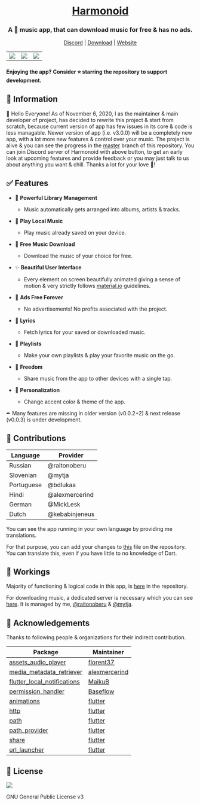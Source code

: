 <h1 align="center"><a href="https://github.com/alexmercerind/harmonoid/">Harmonoid</a></h1>

<h3 align="center">A 🎵 music app, that can download music for free & has no ads.</h3>

<p align="center">
  <a href="https://discord.gg/ZG7Pj9SREG">Discord</a> | 
  <a href="https://github.com/alexmercerind/harmonoid/releases/">Download</a> | 
  <a href="https://harmonoid.github.io/">Website</a>
</p>

<table>
  <tr align="center">
    <td><img src="https://github.com/alexmercerind/harmonoid/blob/assets/screenshots/collection-album-tab.png?raw=true" /></td>
    <td><img src="https://github.com/alexmercerind/harmonoid/blob/assets/screenshots/now-playing.png?raw=true" /></td>
    <td><img src="https://github.com/alexmercerind/harmonoid/blob/assets/screenshots/nested-scroll-view.png?raw=true" /></td>
  </tr>
</table>

#### Enjoying the app? Consider ⭐ starring the repository to support development.

## 📎 Information

👋 Hello Everyone! As of November 6, 2020, I as the maintainer & main developer of project, has decided to rewrite this project & start from scratch, because current version of app has few issues in its core & code is less managable. Newer version of app (i.e. v3.0.0) will be a completely new app, with a lot more new features & control over your music. The project is alive & you can see the progress in the [master](https://github.com/alexmercerind/harmonoid/tree/master) branch of this repository. You can join Discord server of Harmonoid with above button, to get an early look at upcoming features and provide feedback or you may just talk to us about anything you want & chill. Thanks a lot for your love 💙!


## ✅ Features

- 🎵 **Powerful Library Management**
  - Music automatically gets arranged into albums, artists & tracks.
 
- 📱 **Play Local Music**
  - Play music already saved on your device.

- 💾 **Free Music Download**
  - Download the music of your choice for free.

- ✨ **Beautiful User Interface**
  - Every element on screen beautifully animated giving a sense of motion & very strictly follows [material.io](https://material.io) guidelines. 

- 💜 **Ads Free Forever**
  - No advertisements! No profits associated with the project.

- 🎹 **Lyrics**
  - Fetch lyrics for your saved or downloaded music.
  
- 📑 **Playlists**
  - Make your own playlists & play your favorite music on the go.
  
- 🎄 **Freedom**
  - Share music from the app to other devices with a single tap.

- 🌈 **Personalization**
  - Change accent color & theme of the app.

✒ Many features are missing in older version (v0.0.2+2) & next release (v0.0.3) is under development.

## 🎉 Contributions

|Language       |Provider       |
|---------------|---------------|
|Russian        |@raitonoberu   |
|Slovenian      |@mytja         |
|Portuguese     |@bdlukaa       |
|Hindi          |@alexmercerind |
|German         |@MickLesk      |
|Dutch          |@kebabinjeneus |

You can see the app running in your own language by providing me translations.

For that purpose, you can add your changes to [this](https://github.com/alexmercerind/harmonoid/blob/master/lib/language/language.dart) file on the repository.
You can translate this, even if you have little to no knowledge of Dart.

## 📖 Workings

Majority of functioning & logical code in this app, is [here](https://github.com/alexmercerind/harmonoid/tree/master/lib/scripts) in the repository.

For downloading music, a dedicated server is necessary which you can see [here](https://github.com/harmonoid/harmonoid-service). It is managed by me, [@raitonoberu](https://github.com/raitonoberu) & [@mytja](https://github.com/mytja).

## 💙 Acknowledgements

Thanks to following people & organizations for their indirect contribution.

|Package                                                                              |Maintainer                                       |
|-------------------------------------------------------------------------------------|-------------------------------------------------|
|[assets_audio_player](https://github.com/florent37/Flutter-AssetsAudioPlayer)        |[florent37](https://github.com/florent37)          |
|[media_metadata_retriever](https://github.com/alexmercerind/media_metadata_retriever)|[alexmercerind](https://github.com/alexmercerind)      |
|[flutter_local_notifications](https://github.com/MaikuB/flutter_local_notifications) |[MaikuB](https://github.com/MaikuB)             |
|[permission_handler](https://github.com/Baseflow/flutter-permission-handler)         |[Baseflow](https://github.com/Baseflow)           |
|[animations](https://pub.dev/packages/animations)                                    |[flutter](https://github.com/flutter)            |
|[http](https://pub.dev/packages/http)                                                |[flutter](https://github.com/flutter)            |
|[path](https://pub.dev/packages/path)                                                |[flutter](https://github.com/flutter)            |
|[path_provider](https://pub.dev/packages/path_provider)                              |[flutter](https://github.com/flutter)            |
|[share](https://pub.dev/packages/share)                                              |[flutter](https://github.com/flutter)            |
|[url_launcher](https://pub.dev/packages/url_launcher)                                |[flutter](https://github.com/flutter)            |

## 📄 License

<img src="https://www.gnu.org/graphics/gplv3-127x51.png" />

GNU General Public License v3
